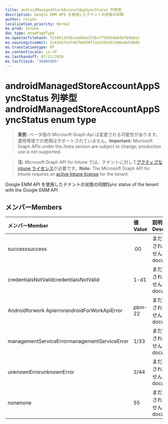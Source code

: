 ```yaml
---
title: androidManagedStoreAccountAppSyncStatus 列挙型
description: Google EMM API を使用したテナントの状態の同期
author: rolyon
localization_priority: Normal
ms.prod: Intune
doc_type: enumPageType
ms.openlocfilehash: f210612428a3a664a253bcf75669da03bf89bda1
ms.sourcegitcommit: 2c62457e57467b8d50f21b255b553106a9a5d8d6
ms.translationtype: MT
ms.contentlocale: ja-JP
ms.lasthandoff: 07/31/2019
ms.locfileid: "36005605"
---
```

# <a name="androidmanagedstoreaccountappsyncstatus-enum-type"></a><span data-ttu-id="7e975-103">androidManagedStoreAccountAppSyncStatus 列挙型</span><span class="sxs-lookup"><span data-stu-id="7e975-103">androidManagedStoreAccountAppSyncStatus enum type</span></span>

> <span data-ttu-id="7e975-104">**重要:** ベータ版の Microsoft Graph Api は変更される可能性があります。運用環境での使用はサポートされていません。</span><span class="sxs-lookup"><span data-stu-id="7e975-104">**Important:** Microsoft Graph APIs under the /beta version are subject to change; production use is not supported.</span></span>

> <span data-ttu-id="7e975-105">**注:** Microsoft Graph API for Intune では、テナントに対して[アクティブな intune ライセンス](https://go.microsoft.com/fwlink/?linkid=839381)が必要です。</span><span class="sxs-lookup"><span data-stu-id="7e975-105">**Note:** The Microsoft Graph API for Intune requires an [active Intune license](https://go.microsoft.com/fwlink/?linkid=839381) for the tenant.</span></span>

<span data-ttu-id="7e975-106">Google EMM API を使用したテナントの状態の同期</span><span class="sxs-lookup"><span data-stu-id="7e975-106">Sync status of the tenant with the Google EMM API</span></span>

## <a name="members"></a><span data-ttu-id="7e975-107">メンバー</span><span class="sxs-lookup"><span data-stu-id="7e975-107">Members</span></span>
|<span data-ttu-id="7e975-108">メンバー</span><span class="sxs-lookup"><span data-stu-id="7e975-108">Member</span></span>|<span data-ttu-id="7e975-109">値</span><span class="sxs-lookup"><span data-stu-id="7e975-109">Value</span></span>|<span data-ttu-id="7e975-110">説明</span><span class="sxs-lookup"><span data-stu-id="7e975-110">Description</span></span>|
|:---|:---|:---|
|<span data-ttu-id="7e975-111">success</span><span class="sxs-lookup"><span data-stu-id="7e975-111">success</span></span>|<span data-ttu-id="7e975-112">.0</span><span class="sxs-lookup"><span data-stu-id="7e975-112">0</span></span>|<span data-ttu-id="7e975-113">まだ文書化されていません</span><span class="sxs-lookup"><span data-stu-id="7e975-113">Not yet documented</span></span>|
|<span data-ttu-id="7e975-114">credentialsNotValid</span><span class="sxs-lookup"><span data-stu-id="7e975-114">credentialsNotValid</span></span>|<span data-ttu-id="7e975-115">1-d</span><span class="sxs-lookup"><span data-stu-id="7e975-115">1</span></span>|<span data-ttu-id="7e975-116">まだ文書化されていません</span><span class="sxs-lookup"><span data-stu-id="7e975-116">Not yet documented</span></span>|
|<span data-ttu-id="7e975-117">Androidforwork Apierror</span><span class="sxs-lookup"><span data-stu-id="7e975-117">androidForWorkApiError</span></span>|<span data-ttu-id="7e975-118">pbm-2</span><span class="sxs-lookup"><span data-stu-id="7e975-118">2</span></span>|<span data-ttu-id="7e975-119">まだ文書化されていません</span><span class="sxs-lookup"><span data-stu-id="7e975-119">Not yet documented</span></span>|
|<span data-ttu-id="7e975-120">managementServiceError</span><span class="sxs-lookup"><span data-stu-id="7e975-120">managementServiceError</span></span>|<span data-ttu-id="7e975-121">1/3</span><span class="sxs-lookup"><span data-stu-id="7e975-121">3</span></span>|<span data-ttu-id="7e975-122">まだ文書化されていません</span><span class="sxs-lookup"><span data-stu-id="7e975-122">Not yet documented</span></span>|
|<span data-ttu-id="7e975-123">unknownError</span><span class="sxs-lookup"><span data-stu-id="7e975-123">unknownError</span></span>|<span data-ttu-id="7e975-124">2/4</span><span class="sxs-lookup"><span data-stu-id="7e975-124">4</span></span>|<span data-ttu-id="7e975-125">まだ文書化されていません</span><span class="sxs-lookup"><span data-stu-id="7e975-125">Not yet documented</span></span>|
|<span data-ttu-id="7e975-126">none</span><span class="sxs-lookup"><span data-stu-id="7e975-126">none</span></span>|<span data-ttu-id="7e975-127">5</span><span class="sxs-lookup"><span data-stu-id="7e975-127">5</span></span>|<span data-ttu-id="7e975-128">まだ文書化されていません</span><span class="sxs-lookup"><span data-stu-id="7e975-128">Not yet documented</span></span>|





